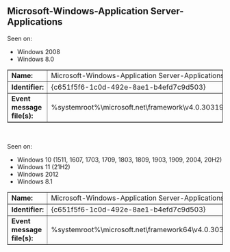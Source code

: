 ## Microsoft-Windows-Application Server-Applications

Seen on:
* Windows 2008
* Windows 8.0

<table border="1" class="docutils">
  <tbody>
    <tr>
      <td><b>Name:</b></td>
      <td>Microsoft-Windows-Application Server-Applications</td>
    </tr>
    <tr>
      <td><b>Identifier:</b></td>
      <td>{c651f5f6-1c0d-492e-8ae1-b4efd7c9d503}</td>
    </tr>
    <tr>
      <td><b>Event message file(s):</b></td>
      <td>%systemroot%\microsoft.net\framework\v4.0.30319\microsoft.windows.applicationserver.applications.dll</td>
    </tr>
  </tbody>
</table>

&nbsp;

Seen on:
* Windows 10 (1511, 1607, 1703, 1709, 1803, 1809, 1903, 1909, 2004, 20H2)
* Windows 11 (21H2)
* Windows 2012
* Windows 8.1

<table border="1" class="docutils">
  <tbody>
    <tr>
      <td><b>Name:</b></td>
      <td>Microsoft-Windows-Application Server-Applications</td>
    </tr>
    <tr>
      <td><b>Identifier:</b></td>
      <td>{c651f5f6-1c0d-492e-8ae1-b4efd7c9d503}</td>
    </tr>
    <tr>
      <td><b>Event message file(s):</b></td>
      <td>%systemroot%\microsoft.net\framework64\v4.0.30319\microsoft.windows.applicationserver.applications.dll</td>
    </tr>
  </tbody>
</table>

&nbsp;

